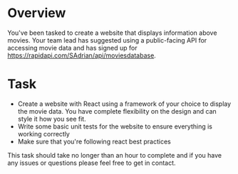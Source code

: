 # Overview 
You've been tasked to create a website that displays information above movies. Your team lead has suggested using a public-facing API for accessing movie data and has signed up for https://rapidapi.com/SAdrian/api/moviesdatabase. 

# Task
- Create a website with React using a framework of your choice to display the movie data. You have complete flexibility on the design and can style it how you see fit. 
- Write some basic unit tests for the website to ensure everything is working correctly
- Make sure that you're following react best practices

This task should take no longer than an hour to complete and if you have any issues or questions please feel free to get in contact.
